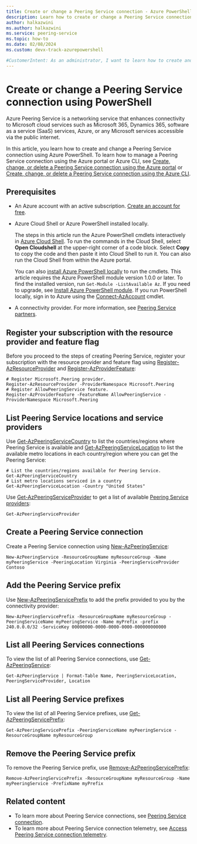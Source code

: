 ```yaml
---
title: Create or change a Peering Service connection - Azure PowerShell
description: Learn how to create or change a Peering Service connection using PowerShell.
author: halkazwini
ms.author: halkazwini 
ms.service: peering-service
ms.topic: how-to
ms.date: 02/08/2024
ms.custom: devx-track-azurepowershell

#CustomerIntent: As an administrator, I want to learn how to create and manage a Peering Service connection using Azure PowerShell so I can enhance the connectivity to Microsoft services over the public internet.
---
```


# Create or change a Peering Service connection using PowerShell

Azure Peering Service is a networking service that enhances connectivity to Microsoft cloud services such as Microsoft 365, Dynamics 365, software as a service (SaaS) services, Azure, or any Microsoft services accessible via the public internet.

In this article, you learn how to create and change a Peering Service connection using Azure PowerShell. To learn how to manage a Peering Service connection using the Azure portal or Azure CLI, see [Create, change, or delete a Peering Service connection using the Azure portal](azure-portal.md) or [Create, change, or delete a Peering Service connection using the Azure CLI](cli.md).

## Prerequisites

- An Azure account with an active subscription. [Create an account for free](https://azure.microsoft.com/free/?WT.mc_id=A261C142F).

- Azure Cloud Shell or Azure PowerShell installed locally.

    The steps in this article run the Azure PowerShell cmdlets interactively in [Azure Cloud Shell](/azure/cloud-shell/overview). To run the commands in the Cloud Shell, select **Open Cloudshell** at the upper-right corner of a code block. Select **Copy** to copy the code and then paste it into Cloud Shell to run it. You can also run the Cloud Shell from within the Azure portal.

    You can also [install Azure PowerShell locally](/powershell/azure/install-azure-powershell) to run the cmdlets. This article requires the Azure PowerShell module version 1.0.0 or later. To find the installed version, run `Get-Module -ListAvailable Az`. If you need to upgrade, see [Install Azure PowerShell module](/powershell/azure/install-Az-ps). If you run PowerShell locally, sign in to Azure using the [Connect-AzAccount](/powershell/module/az.accounts/connect-azaccount) cmdlet.

- A connectivity provider. For more information, see [Peering Service partners](location-partners.md).

## Register your subscription with the resource provider and feature flag

Before you proceed to the steps of creating Peering Service, register your subscription with the resource provider and feature flag using [Register-AzResourceProvider](/powershell/module/az.resources/register-azresourceprovider) and [Register-AzProviderFeature](/powershell/module/az.resources/get-azproviderfeature):

```azurepowershell-interactive
# Register Microsoft.Peering provider.
Register-AzResourceProvider -ProviderNamespace Microsoft.Peering
# Register AllowPeeringService feature.
Register-AzProviderFeature -FeatureName AllowPeeringService -ProviderNamespace Microsoft.Peering 
```

## List Peering Service locations and service providers 

Use [Get-AzPeeringServiceCountry](/powershell/module/az.peering/get-azpeeringservicecountry) to list the countries/regions where Peering Service is available and [Get-AzPeeringServiceLocation](/powershell/module/az.peering/get-azpeeringservicelocation) to list the available metro locations in each country/region where you can get the Peering Service: 

```azurepowershell-interactive
# List the countries/regions available for Peering Service.
Get-AzPeeringServiceCountry 
# List metro locations serviced in a country
Get-AzPeeringServiceLocation -Country "United States"
```

Use [Get-AzPeeringServiceProvider](/powershell/module/az.peering/get-azpeeringserviceprovider) to get a list of available [Peering Service providers](location-partners.md):
```azurepowershell-interactive
Get-AzPeeringServiceProvider
```

## Create a Peering Service connection

Create a Peering Service connection using [New-AzPeeringService](/powershell/module/az.peering/new-azpeeringservice):

```azurepowershell-interactive
New-AzPeeringService -ResourceGroupName myResourceGroup -Name myPeeringService -PeeringLocation Virginia -PeeringServiceProvider Contoso
```

## Add the Peering Service prefix

Use [New-AzPeeringServicePrefix](/powershell/module/az.peering/new-azpeeringserviceprefix) to add the prefix provided to you by the connectivity provider:

```azurepowershell-interactive
New-AzPeeringServicePrefix -ResourceGroupName myResourceGroup -PeeringServiceName myPeeringService -Name myPrefix -prefix 240.0.0.0/32 -ServiceKey 00000000-0000-0000-0000-000000000000
```

## List all Peering Services connections

To view the list of all Peering Service connections, use [Get-AzPeeringService](/powershell/module/az.peering/get-azpeeringservice):

```azurepowershell-interactive
Get-AzPeeringService | Format-Table Name, PeeringServiceLocation, PeeringServiceProvider, Location
```

## List all Peering Service prefixes

To view the list of all Peering Service prefixes, use [Get-AzPeeringServicePrefix](/powershell/module/az.peering/get-azpeeringserviceprefix):

```azurepowershell-interactive
Get-AzPeeringServicePrefix -PeeringServiceName myPeeringService -ResourceGroupName myResourceGroup
```

## Remove the Peering Service prefix

To remove the Peering Service prefix, use [Remove-AzPeeringServicePrefix](/powershell/module/az.peering/remove-azpeeringserviceprefix):

```azurepowershell-interactive
Remove-AzPeeringServicePrefix -ResourceGroupName myResourceGroup -Name myPeeringService -PrefixName myPrefix
```

## Related content

- To learn more about Peering Service connections, see [Peering Service connection](connection.md).
- To learn more about Peering Service connection telemetry, see [Access Peering Service connection telemetry](connection-telemetry.md).